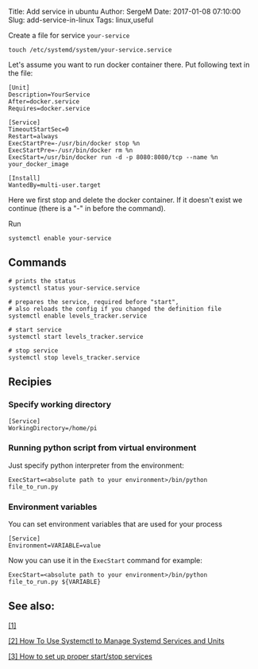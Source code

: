 Title: Add service in ubuntu 
Author: SergeM
Date: 2017-01-08 07:10:00
Slug: add-service-in-linux
Tags: linux,useful


Create a file for service `your-service`
```
touch /etc/systemd/system/your-service.service 
```

Let's assume you want to run docker container there. Put following text in the file:

```
[Unit]                                                                                                                                                                                                                                        
Description=YourService                                                                                                                                                                                                                           
After=docker.service                                                                                                                                                                                                                          
Requires=docker.service                                                                                                                                                                                                                       
                                                                                                                                                                                                                                              
[Service]                                                                                                                                                                                                                                     
TimeoutStartSec=0                                                                                                                                                                                                                             
Restart=always                                                                                                                                                                                                                                
ExecStartPre=-/usr/bin/docker stop %n                                                                                                                                                                                                         
ExecStartPre=-/usr/bin/docker rm %n                                                                                                                                                                                                           
ExecStart=/usr/bin/docker run -d -p 8080:8080/tcp --name %n your_docker_image
                                                                                                                                                                                                                                              
[Install]                                                                                                                                                                                                                                     
WantedBy=multi-user.target
```

Here we first stop and delete the docker container. If it doesn't exist we continue (there is a "-" in before the command).

Run
```
systemctl enable your-service 
```

## Commands 
```
# prints the status
systemctl status your-service.service  

# prepares the service, required before "start", 
# also reloads the config if you changed the definition file  
systemctl enable levels_tracker.service 

# start service
systemctl start levels_tracker.service 

# stop service
systemctl stop levels_tracker.service 
```



## Recipies
### Specify working directory
```
[Service]
WorkingDirectory=/home/pi
```

### Running python script from virtual environment 
Just specify python interpreter from the environment:
```
ExecStart=<absolute path to your environment>/bin/python file_to_run.py
```

### Environment variables
You can set environment variables that are used for your process
```
[Service]
Environment=VARIABLE=value
```
Now you can use it in the `ExecStart` command for example:
```
ExecStart=<absolute path to your environment>/bin/python file_to_run.py ${VARIABLE}
```

## See also: 

[[1]](https://askubuntu.com/questions/886024/auto-start-or-enable-service-on-boot-up-permanently-ubuntu-16-04-lts)

[[2] How To Use Systemctl to Manage Systemd Services and Units](https://www.digitalocean.com/community/tutorials/how-to-use-systemctl-to-manage-systemd-services-and-units)

[[3] How to set up proper start/stop services](https://blog.frd.mn/how-to-set-up-proper-startstop-services-ubuntu-debian-mac-windows/)
